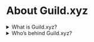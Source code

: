 # About Guild.xyz

<details>

<summary>What is Guild.xyz?</summary>

Guild is a permissionless membership management tool to create, organize and scale communities on Ethereum and beyond. It's becoming the infrastructure to build bridges across web3 ecosystems.

</details>

<details>

<summary>Who’s behind Guild.xyz?</summary>

We are the Agora Space team, a studio DAO building essentials for DAOs, internet communities.

[https://agora.xyz/](https://agora.xyz)

</details>

